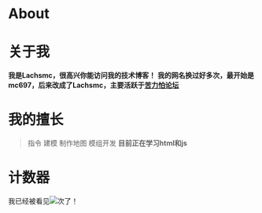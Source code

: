 # About
# 关于我
**我是Lachsmc，很高兴你能访问我的技术博客！**
**我的网名换过好多次，最开始是mc697，后来改成了Lachsmc，主要活跃于[苦力怕论坛](klpbbs.com)**
# 我的擅长
> 指令
> 建模
> 制作地图
> 模组开发
**目前正在学习html和js**
# 计数器
我已经被看见![](https://count.getloli.com/@lachsmc?name=lachsmc&theme=minecraft&padding=7&offset=0&align=top&scale=1&pixelated=1&darkmode=auto)次了！

